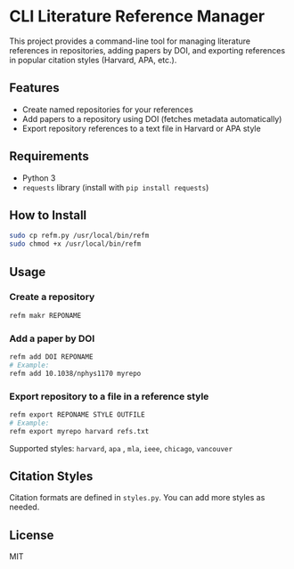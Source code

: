 
# CLI Literature Reference Manager

This project provides a command-line tool for managing literature references in repositories, adding papers by DOI, and exporting references in popular citation styles (Harvard, APA, etc.).

## Features
- Create named repositories for your references
- Add papers to a repository using DOI (fetches metadata automatically)
- Export repository references to a text file in Harvard or APA style

## Requirements
- Python 3
- `requests` library (install with `pip install requests`)

## How to Install
```bash 
sudo cp refm.py /usr/local/bin/refm
sudo chmod +x /usr/local/bin/refm
``` 

## Usage

### Create a repository
```bash
refm makr REPONAME
```

### Add a paper by DOI
```bash
refm add DOI REPONAME
# Example:
refm add 10.1038/nphys1170 myrepo
```


### Export repository to a file in a reference style
```bash
refm export REPONAME STYLE OUTFILE
# Example:
refm export myrepo harvard refs.txt
```

Supported styles: `harvard`, `apa` , `mla`, `ieee`, `chicago`, `vancouver`



## Citation Styles
Citation formats are defined in `styles.py`. You can add more styles as needed.

## License
MIT
